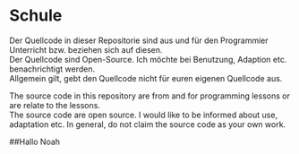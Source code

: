 # Schule
Der Quellcode in dieser Repositorie sind aus und für den Programmier Unterricht bzw. beziehen sich auf diesen.  
Der Quellcode sind Open-Source. Ich möchte bei Benutzung, Adaption etc. benachrichtigt werden.  
Allgemein gilt, gebt den Quellcode nicht für euren eigenen Quellcode aus.  

The source code in this repository are from and for programming lessons or are relate to the lessons.  
The source code are open source. I would like to be informed about use, adaptation etc.
In general, do not claim the source code as your own work.

##Hallo Noah
